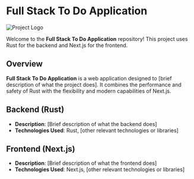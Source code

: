 # Full Stack To Do Application

![Project Logo](path-to-your-image.png)

Welcome to the **Full Stack To Do Application** repository! This project uses Rust for the backend and Next.js for the frontend.

## Overview

**Full Stack To Do Application** is a web application designed to [brief description of what the project does]. It combines the performance and safety of Rust with the flexibility and modern capabilities of Next.js.

## Backend (Rust)

- **Description**: [Brief description of what the backend does]
- **Technologies Used**: Rust, [other relevant technologies or libraries]

## Frontend (Next.js)

- **Description**: [Brief description of what the frontend does]
- **Technologies Used**: Next.js, [other relevant technologies or libraries]